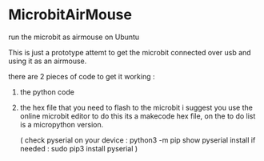 # MicrobitAirMouse
run the microbit as airmouse on Ubuntu

This is just a prototype attemt to get the microbit connected over usb
and using it as an airmouse. 

there are 2 pieces of code to get it working : 

1. the python code
2. the hex file that you need to flash to the microbit
   i suggest you use the online microbit editor to do this
   its a makecode hex file, on the to do list is a micropython version.
   
   ( check pyserial on your device : python3 -m pip show pyserial
     install if needed : sudo pip3 install pyserial              )
     
     
   
   
   
   
   
